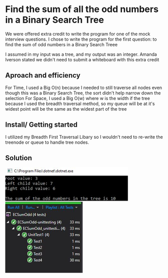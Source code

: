 # Find the sum of all the odd numbers in a Binary Search Tree
We were offered extra credit to write the program for one of the mock interview questions. I chose to write the program for the first question: to find the sum of odd numbers in a Binary Search Treee

I assumed in my input was a tree, and my output was an integer.
Amanda Iverson stated we didn't need to submit a whiteboard with this extra credit

## Aproach and efficiency
For Time, I used a Big O(n) because I needed to still traverse all nodes even though this was a Binary Search Tree, the sort didn't help narrow down the selection
For Space, I used a Big O(w) where w is the width if the tree because I used the breadth traversal method, so my queue will be at it's widest point will be the same as the widest part of the tree

## Install/ Getting started
I utilized my Breadth First Traversal Libary so I wouldn't need to re-write the treenode or queue to handle tree nodes.

## Solution
![ConsoleOutput](../../../assets/ECSumOddConsole.JPG)
![TestsPass](../../../assets/ECSumOddTests.JPG)
